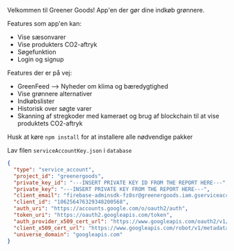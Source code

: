 Velkommen til Greener Goods! App'en der gør dine indkøb grønnere.

Features som app'en kan:
- Vise sæsonvarer
- Vise produkters CO2-aftryk
- Søgefunktion
- Login og signup

Features der er på vej:
- GreenFeed --> Nyheder om klima og bæredygtighed
- Vise grønnere alternativer
- Indkøbslister 
- Historisk over søgte varer 
- Skanning af stregkoder med kameraet og brug af blockchain til at vise produktets CO2-aftryk


Husk at køre `npm install` for at installere alle nødvendige pakker

Lav filen `serviceAccountKey.json` i `database`
```json
{
  "type": "service_account",
  "project_id": "greenergoods",
  "private_key_id": "---INSERT PRIVATE KEY ID FROM THE REPORT HERE---",
  "private_key": "---INSERT PRIVATE KEY FROM THE REPORT HERE---",
  "client_email": "firebase-adminsdk-fz8sr@greenergoods.iam.gserviceaccount.com",
  "client_id": "106256476329348200568",
  "auth_uri": "https://accounts.google.com/o/oauth2/auth",
  "token_uri": "https://oauth2.googleapis.com/token",
  "auth_provider_x509_cert_url": "https://www.googleapis.com/oauth2/v1/certs",
  "client_x509_cert_url": "https://www.googleapis.com/robot/v1/metadata/x509/firebase-adminsdk-fz8sr%40greenergoods.iam.gserviceaccount.com",
  "universe_domain": "googleapis.com"
}
```